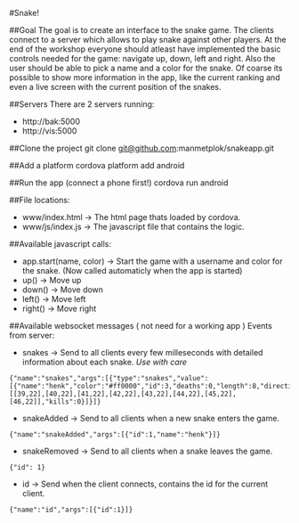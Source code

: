 #Snake!

##Goal
The goal is to create an interface to the snake game.
The clients connect to a server which allows to play snake against other players.
At the end of the workshop everyone should atleast have implemented the basic controls needed for the game: navigate up, down, left and right.
Also the user should be able to pick a name and a color for the snake.
Of coarse its possible to show more information in the app, like the current ranking and even a live screen with the current position of the snakes.


##Servers
There are 2 servers running: 

 - http://bak:5000
 - http://vis:5000


##Clone the project
git clone git@github.com:manmetplok/snakeapp.git

##Add a platform
cordova platform add android 

##Run the app (connect a phone first!)
cordova run android

##File locations:
 - www/index.html   ->  The html page thats loaded by cordova.
 - www/js/index.js  ->  The javascript file that contains the logic.

##Available javascript calls:
 - app.start(name, color)   -> Start the game with a username and color for the snake. (Now called automaticly when the app is started)
 - up()                     -> Move up
 - down()                   -> Move down
 - left()                   -> Move left
 - right()                  -> Move right

##Available websocket messages ( not need for a working app )
Events from server:
 - snakes           -> Send to all clients every few milleseconds with detailed information about each snake. *Use with care*
```
{"name":"snakes","args":[{"type":"snakes","value":[{"name":"henk","color":"#ff0000","id":3,"deaths":0,"length":8,"direction":"right","elements":[[39,22],[40,22],[41,22],[42,22],[43,22],[44,22],[45,22],[46,22]],"kills":0}]}]}
```
 - snakeAdded       -> Send to all clients when a new snake enters the game.
```
{"name":"snakeAdded","args":[{"id":1,"name":"henk"}]}
```
 - snakeRemoved     -> Send to all clients when a snake leaves the game.
```
{"id": 1}
```
 - id               -> Send when the client connects, contains the id for the current client.
```
{"name":"id","args":[{"id":1}]}
```
 
